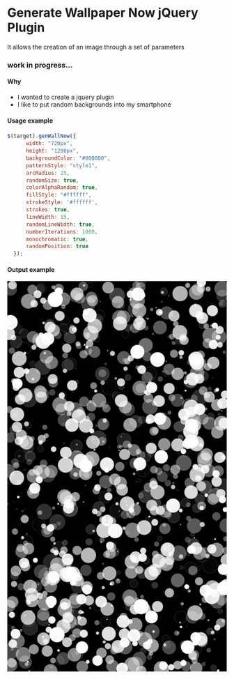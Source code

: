 # Generate Wallpaper Now jQuery Plugin

It allows the creation of an image through a set of parameters

### work in progress...

#### Why

+ I wanted to create a jquery plugin
+ I like to put random backgrounds into my smartphone

#### Usage example

```javascript
$(target).genWallNow({
      width: "720px",
      height: "1280px",
      backgroundColor: "#000000",
      patternStyle: "style1",
      arcRadius: 25,
      randomSize: true,
      colorAlphaRandom: true,
      fillStyle: "#ffffff",
      strokeStyle: '#ffffff',
      strokes: true,
      lineWidth: 15,
      randomLineWidth: true,
      numberIterations: 1000,
      monochromatic: true,
      randomPosition: true
  });
  ```

#### Output example

![Generate Wallpaper Now](https://github.com/goncalogoncalves/genwallnow/blob/main/imgs/genwallnow.png "Generate Wallpaper Now")
